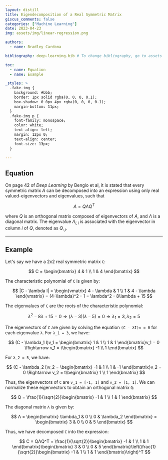 ```yaml
---
layout: distill
title: Eigendecomposition of a Real Symmetric Matrix
giscus_comments: false
categories: ["Machine Learning"]
date: 2023-04-23
img: assets/img/linear-regression.png

authors:
  - name: Bradley Cardona

bibliography: deep-learning.bib # To change bibliography, go to assets --> bibliography

toc:
  - name: Equation
  - name: Example

_styles: >
  .fake-img {
    background: #bbb;
    border: 1px solid rgba(0, 0, 0, 0.1);
    box-shadow: 0 0px 4px rgba(0, 0, 0, 0.1);
    margin-bottom: 11px;
  }
  .fake-img p {
    font-family: monospace;
    color: white;
    text-align: left;
    margin: 12px 0;
    text-align: center;
    font-size: 13px;
  }

---
```


## Equation

On page 42 of *Deep Learning* by Bengio et al, it is stated that every symmetric matrix $A$ can be decomposed into an expression using only real valued-eigenvectors and eigenvalues, such that

$$
A = Q \Lambda Q^T \tag{2.41}
$$

where $Q$ is an orthogonal matrix composed of eigenvectors of $A$, and $\Lambda$ is a diagonal matrix. The eigenvalue $\Lambda_{i,i}$ is associated with the eigenvector in column $i$ of $Q$, denoted as $Q_{:,i}$.<d-cite key="Goodfellow-et-al-2016"></d-cite> 

***

<!-- ## Citations

Citations are then used in the article body with the `<d-cite>` tag.
The key attribute is a reference to the id provided in the bibliography.
The key attribute can take multiple ids, separated by commas.

The citation is presented inline like this: <d-cite key="Goodfellow-et-al-2016"></d-cite> (a number that displays more information on hover).
If you have an appendix, a bibliography is automatically created and populated in it.

Distill chose a numerical inline citation style to improve readability of citation dense articles and because many of the benefits of longer citations are obviated by displaying more information on hover.
However, we consider it good style to mention author last names if you discuss something at length and it fits into the flow well — the authors are human and it’s nice for them to have the community associate them with their work.

*** -->

## Example

Let's say we have a 2x2 real symmetric matrix `C`:

$$
C = \begin{bmatrix}
4 & 1 \\
1 & 4
\end{bmatrix}
$$

The characteristic polynomial of `C` is given by:

$$
|C - \lambda I| = \begin{vmatrix}
4 - \lambda & 1 \\
1 & 4 - \lambda
\end{vmatrix} = (4-\lambda)^2 - 1 = \lambda^2 - 8\lambda + 15
$$

The eigenvalues of `C` are the roots of the characteristic polynomial:

$$
\lambda^2 - 8\lambda + 15 = 0 \Rightarrow (\lambda - 3)(\lambda - 5) = 0 \Rightarrow \lambda_1 = 3, \lambda_2 = 5
$$

The eigenvectors of `C` are given by solving the equation `(C - λI)v = 0` for each eigenvalue `λ`. For `λ_1 = 3`, we have:

$$
(C - \lambda_1 I)v_1 = \begin{bmatrix}
1 & 1 \\
1 & 1
\end{bmatrix}v_1 = 0 \Rightarrow v_1 = t\begin{bmatrix}
-1 \\
1
\end{bmatrix}
$$

For `λ_2 = 5`, we have:

$$
(C - \lambda_2 I)v_2 = \begin{bmatrix}
-1 & 1 \\
1 & -1
\end{bmatrix}v_2 = 0 \Rightarrow v_2 = t\begin{bmatrix}
1 \\
1
\end{bmatrix}
$$

Thus, the eigenvectors of `C` are `v_1 = [-1, 1]` and `v_2 = [1, 1]`. We can normalize these eigenvectors to obtain an orthogonal matrix `Q`:

$$
Q = \frac{1}{\sqrt{2}}\begin{bmatrix}
-1 & 1 \\
1 & 1
\end{bmatrix}
$$

The diagonal matrix `Λ` is given by:

$$
Λ = \begin{bmatrix}
\lambda_1 & 0 \\
0 & \lambda_2
\end{bmatrix} = \begin{bmatrix}
3 & 0 \\
0 & 5
\end{bmatrix}
$$

Thus, we have decomposed `C` into the expression:

$$
C = QΛQ^T = \frac{1}{\sqrt{2}}\begin{bmatrix}
-1 & 1 \\
1 & 1
\end{bmatrix}\begin{bmatrix}
3 & 0 \\
0 & 5
\end{bmatrix}\left(\frac{1}{\sqrt{2}}\begin{bmatrix}
-1 & 1 \\
1 & 1
\end{bmatrix}\right)^T
$$



